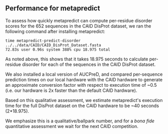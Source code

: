 ## Performance for metapredict

To assess how quickly metapredict can compute per-residue disorder scores for the 652 sequences in the CAID DisProt dataset, we ran the following command after installing metapredict:


	time metapredict-predict-disorder ../../data/CAID/CAID_DisProt_Dataset.fasta  
	72.83s user 0.96s system 388% cpu 18.975 total
	
As noted above, this shows that it takes 18.975 seconds to calculate per-residue disorder for each of the sequences in the CAID DisProt dataset.

We also installed a local version of AUCPreD, and compared per-sequence prediction times on our local hardware with the CAID hardware to generate an approximate conversion factor with respect to execution time of ~0.5 (i.e. our hardware is 2x faster than the default CAID hardware).

Based on this qualitative assessment, we estimate metapredict's execution time for the full DisProt dataset on the CAID hardware to be ~40 seconds (2*18.975). 

We emphasize this is a qualitative/ballpark number, and for a _bona fide_ quantitative assessment we wait for the next CAID competition. 

